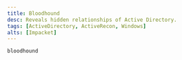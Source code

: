 ```yaml
---
title: Bloodhound
desc: Reveals hidden relationships of Active Directory.
tags: [ActiveDirectory, ActiveRecon, Windows]
alts: [Impacket]
---
```


```sh
bloodhound
```